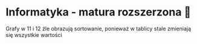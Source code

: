 # Informatyka - matura rozszerzona 🚀

Grafy w 11 i 12 źle obrazują sortowanie, ponieważ w tablicy stale zmieniają się wszystkie wartości
